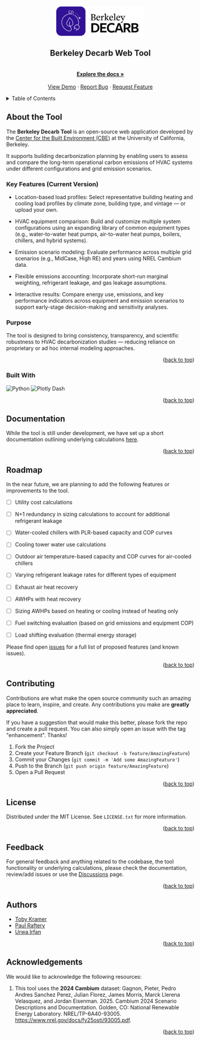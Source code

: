 <!-- PROJECT LOGO -->
<br />
<div align="center">
  <a href="https://github.com/CenterForTheBuiltEnvironment/cbe-tool-template">
    <img src="assets/img/logo-preliminary.png" alt="Decarb Tool Logo" width="auto" height="80">
  </a>

  <h2 align="center">Berkeley Decarb Web Tool</h2>

  <p align="center">
    <br />
    <a href="https://github.com/CenterForTheBuiltEnvironment/decarb-tool/blob/main/docs/documentation-short.md"><strong>Explore the docs »</strong></a>
    <br />
    <br />
    <a href="https://github.com/CenterForTheBuiltEnvironment/cbe-tool-template">View Demo</a>
    ·
    <a href="https://github.com/CenterForTheBuiltEnvironment/decarb-tool/issues/new?labels=bug&template=issue--bug-report.md">Report Bug</a>
    ·
    <a href="https://github.com/CenterForTheBuiltEnvironment/decarb-tool/issues/new?labels=enhancement&template=feature-request.md">Request Feature</a>


  </p>
</div>



<!-- TABLE OF CONTENTS -->
<details>
  <summary>Table of Contents</summary>
  <ol>
    <li>
      <a href="#about-the-tool">About the Tool</a>
      <ul>
        <li><a href="#built-with">Built With</a></li>
      </ul>
    </li>
    <li>
      <a href="#getting-started">Getting Started</a>
      <ul>
        <li><a href="#prerequisites">Prerequisites</a></li>
        <li><a href="#installation">Installation</a></li>
      </ul>
    </li>
    <li><a href="#usage">Usage</a></li>
    <li><a href="#roadmap">Roadmap</a></li>
    <li><a href="#contributing">Contributing</a></li>
    <li><a href="#license">License</a></li>
    <li><a href="#contact">Contact</a></li>
    <li><a href="#acknowledgments">Acknowledgments</a></li>
  </ol>
</details>


## About the Tool
<!-- [![Tool Banner](link-to-your-banner-image)](link-to-your-banner-image) -->

The **Berkeley Decarb Tool** is an open-source web application developed by the [Center for the Built Environment (CBE)](https://cbe.berkeley.edu) at the University of California, Berkeley.

It supports building decarbonization planning by enabling users to assess and compare the long-term operational carbon emissions of HVAC systems under different configurations and grid emission scenarios.

### Key Features (Current Version)

* Location-based load profiles: Select representative building heating and cooling load profiles by climate zone, building type, and vintage — or upload your own.

* HVAC equipment comparison: Build and customize multiple system configurations using an expanding library of common equipment types (e.g., water-to-water heat pumps, air-to-water heat pumps, boilers, chillers, and hybrid systems).

* Emission scenario modeling: Evaluate performance across multiple grid scenarios (e.g., MidCase, High RE) and years using NREL Cambium data.

* Flexible emissions accounting: Incorporate short-run marginal weighting, refrigerant leakage, and gas leakage assumptions.

* Interactive results: Compare energy use, emissions, and key performance indicators across equipment and emission scenarios to support early-stage decision-making and sensitivity analyses.

### Purpose
The tool is designed to bring consistency, transparency, and scientific robustness to HVAC decarbonization studies — reducing reliance on proprietary or ad hoc internal modeling approaches.

<p align="right">(<a href="#readme-top">back to top</a>)</p>

### Built With

![Python](https://img.shields.io/badge/python-3670A0?style=for-the-badge&logo=python&logoColor=ffdd54) ![Plotly Dash](https://img.shields.io/badge/plotly-3F4F75.svg?style=for-the-badge&logo=plotly&logoColor=white)


<p align="right">(<a href="#readme-top">back to top</a>)</p>


<!-- GETTING STARTED
## Getting Started
This is an example of how you may give instructions on setting up your project locally.
To get a local copy up and running follow these simple example steps.


### Prerequisites
Software or tools required before installation. <br>
Make sure `requirements.txt` is up-to-date.

<!-- INSTALLATION CODE BLOCK -->
<!-- 


### Installation
Step-by-step guide on how to install and set up the tool, incl. code blocks.

```python
def welcome(tool-name):
    print(f"Welcome to the {tool-name} GitHub page!")

welcome("cbe-webtool-name")
```


<p align="right">(<a href="#readme-top">back to top</a>)</p> -->


<!-- USAGE EXAMPLES -->
## Documentation
While the tool is still under development, we have set up a short documentation outlining underlying calculations [here](). <br>

<!-- - All larger tools should have a dedicated Documentation, ideally set up using GitBook and linked to the `docs` folder. -->

<p align="right">(<a href="#readme-top">back to top</a>)</p>



## Roadmap
In the near future, we are planning to add the following features or improvements to the tool. <br>

- [ ] Utility cost calculations
- [ ] N+1 redundancy in sizing calculations to account for additional refrigerant leakage
- [ ] Water-cooled chillers with PLR-based capacity and COP curves
- [ ] Cooling tower water use calculations
- [ ] Outdoor air temperature-based capacity and COP curves for air-cooled chillers
- [ ] Varying refrigerant leakage rates for different types of equipment
- [ ] Exhaust air heat recovery
- [ ] AWHPs with heat recovery
- [ ] Sizing AWHPs based on heating or cooling instead of heating only
- [ ] Fuel switching evaluation (based on grid emissions and equipment COP)
- [ ] Load shifting evaluation (thermal energy storage)


Please find open [issues](https://github.com/CenterForTheBuiltEnvironment/decarb-tool/issues) for a full list of proposed features (and known issues).

<p align="right">(<a href="#readme-top">back to top</a>)</p>



## Contributing
Contributions are what make the open source community such an amazing place to learn, inspire, and create. Any contributions you make are **greatly appreciated**.

If you have a suggestion that would make this better, please fork the repo and create a pull request. You can also simply open an issue with the tag "enhancement".
Thanks!

1. Fork the Project
2. Create your Feature Branch (`git checkout -b feature/AmazingFeature`)
3. Commit your Changes (`git commit -m 'Add some AmazingFeature'`)
4. Push to the Branch (`git push origin feature/AmazingFeature`)
5. Open a Pull Request

<p align="right">(<a href="#readme-top">back to top</a>)</p>



## License
Distributed under the MIT License. See `LICENSE.txt` for more information.

<p align="right">(<a href="#readme-top">back to top</a>)</p>



## Feedback
For general feedback and anything related to the codebase, the tool functionality or underlying calculations, please check the documentation, review/add issues or use the [Discussions](https://github.com/CenterForTheBuiltEnvironment/decarb-tool/discussions) page.

<p align="right">(<a href="#readme-top">back to top</a>)</p>


## Authors

* [Toby Kramer](https://www.linkedin.com/in/tobias-kramer-69684611b/)
* [Paul Raftery](https://www.linkedin.com/in/paul-raftery-578b0721/)
* [Urwa Irfan](https://www.linkedin.com/in/urwa-irfan/)

<p align="right">(<a href="#readme-top">back to top</a>)</p>



## Acknowledgements

We would like to acknowledge the following resources:

1. This tool uses the **2024 Cambium** dataset: Gagnon, Pieter, Pedro Andres Sanchez Perez, Julian Florez, James Morris, Marck Llerena Velasquez, and Jordan Eisenman. 2025. Cambium 2024 Scenario Descriptions and Documentation. Golden, CO: National Renewable Energy Laboratory. NREL/TP-6A40-93005. https://www.nrel.gov/docs/fy25osti/93005.pdf.

<p align="right">(<a href="#readme-top">back to top</a>)</p>